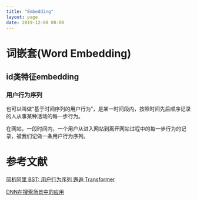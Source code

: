 ```yaml
---
title: "Embedding"
layout: page
date: 2019-12-08 00:00
---
```


# 词嵌套(Word Embedding)

## id类特征embedding

### 用户行为序列
也可以叫做“基于时间序列的用户行为”，是某一时间段内，按照时间先后顺序记录的人从事某种活动的每一步行为。

在网站，一段时间内，一个用户从进入网站到离开网站过程中的每一步行为的记录，被我们记做一条用户行为序列。

# 参考文献
[简析阿里 BST: 用户行为序列 邂逅 Transformer](https://zhuanlan.zhihu.com/p/78544498)


[DNN在搜索场景中的应用](https://www.cnblogs.com/hujiapeng/p/6236857.html)